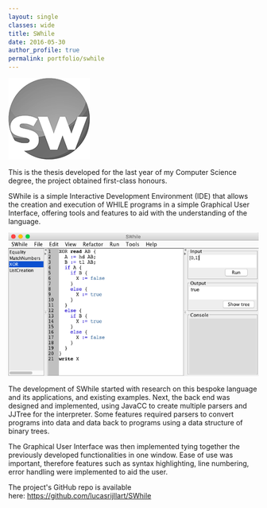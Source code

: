 ```yaml
---
layout: single
classes: wide
title: SWhile
date: 2016-05-30
author_profile: true
permalink: portfolio/swhile
---
```


<img src="/assets/img/portfolio/SWhile-logo.png" alt="The SWhile logo">

This is the thesis developed for the last year of my Computer Science degree, the project obtained first-class honours.

SWhile is a simple Interactive Development Environment (IDE) that allows the creation and execution of WHILE programs in a simple Graphical User Interface, offering tools and features to aid with the understanding of the language.

<img src="/assets/img/portfolio/SWhile-screenshot.png" alt="Screenshot of the SWhile program">

The development of SWhile started with research on this bespoke language and its applications, and existing examples. Next, the back end was designed and implemented, using JavaCC to create multiple parsers and JJTree for the interpreter. Some features required parsers to convert programs into data and data back to programs using a data structure of binary trees.

The Graphical User Interface was then implemented tying together the previously developed functionalities in one window. Ease of use was important, therefore features such as syntax highlighting, line numbering, error handling were implemented to aid the user.

The project's GitHub repo is available here: <https://github.com/lucasrijllart/SWhile>
